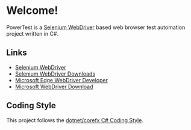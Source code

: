 # Welcome!
PowerTest is a [Selenium WebDriver](http://docs.seleniumhq.org/) based web browser test automation project written in C#.

## Links
* [Selenium WebDriver](http://docs.seleniumhq.org/)
* [Selenium WebDriver Downloads](http://docs.seleniumhq.org/download/)
* [Microsoft Edge WebDriver Developer](https://developer.microsoft.com/en-us/microsoft-edge/platform/documentation/dev-guide/tools/webdriver/)
* [Microsoft WebDriver Download](https://developer.microsoft.com/en-us/microsoft-edge/tools/webdriver/)

## Coding Style
This project follows the [dotnet/corefx C# Coding Style](https://github.com/dotnet/corefx/blob/master/Documentation/coding-guidelines/coding-style.md).